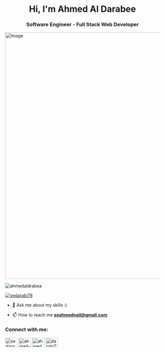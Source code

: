 <h1 align="center">Hi, I'm Ahmed Al Darabee</h1>
<h3 align="center">Software Engineer - Full Stack Web Developer</h3>

<img src="https://miro.medium.com/v2/resize:fit:1100/format:webp/1*-ntL3Dsvc-dJ5cLGRtSuEw.gif" alt="Image" width="800">

<p align="left"> <img src="https://komarev.com/ghpvc/?username=ahmedaldrabea&label=Profile%20views&color=0e75b6&style=flat" alt="ahmedaldrabea" /> </p>


<p align="left"> <a href="https://twitter.com/sedarabi78" target="blank"><img src="https://img.shields.io/twitter/follow/sedarabi78?logo=twitter&style=for-the-badge" alt="sedarabi78" /></a> </p>

- 💬 Ask me about my skills :)

- 📫 How to reach me **seahmednail@gmail.com**

<h3 align="left">Connect with me:</h3>
<p align="left">
<a href="https://x.com/SeDarabi78" target="_blank"> <img align="center" src="https://raw.githubusercontent.com/rahuldkjain/github-profile-readme-generator/master/src/images/icons/Social/twitter.svg" alt="sedarabi78" height="30" width="40" /></a>
<a href="https://www.linkedin.com/in/ahmed-al-darabee-4928ba250/" target="_blank"> <img align="center" src="https://raw.githubusercontent.com/rahuldkjain/github-profile-readme-generator/master/src/images/icons/Social/linked-in-alt.svg" alt="ahmed-al-drabea" height="30" width="40" /></a>
<a href="https://stackoverflow.com/users/22073397/ahmednail" target="_blank"> <img align="center" src="https://raw.githubusercontent.com/rahuldkjain/github-profile-readme-generator/master/src/images/icons/Social/stack-overflow.svg" alt="ahmednail" height="30" width="40" /></a>
<a href="https://www.facebook.com/Darabi78" target="_blank"> <img align="center" src="https://raw.githubusercontent.com/rahuldkjain/github-profile-readme-generator/master/src/images/icons/Social/facebook.svg" alt="darabi78" height="30" width="40" /></a>
</p>

